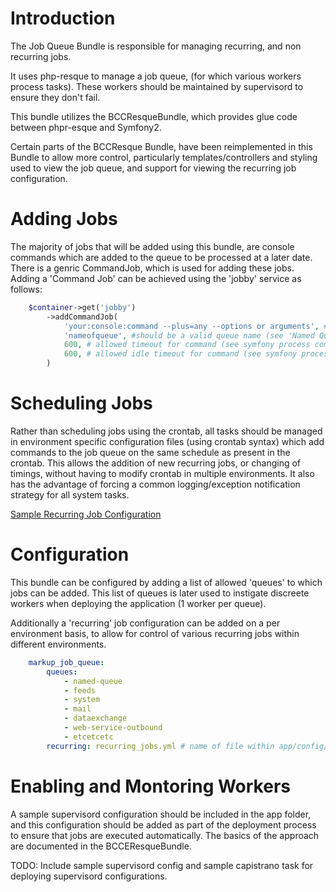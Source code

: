 Introduction
============

The Job Queue Bundle is responsible for managing recurring, and non recurring jobs.

It uses php-resque to manage a job queue, (for which various workers process tasks).
These workers should be maintained by supervisord to ensure they don't fail.

This bundle utilizes the BCCResqueBundle, which provides glue code between phpr-esque and Symfony2.

Certain parts of the BCCResque Bundle, have been reimplemented in this Bundle to allow more control, particularly templates/controllers and styling used to view the job queue, and support for viewing the recurring job configuration.

Adding Jobs
============

The majority of jobs that will be added using this bundle, are console commands which are added to the queue to be processed at a later date. There is a genric CommandJob, which is used for adding these jobs. Adding a 'Command Job' can be achieved using the 'jobby' service as follows:

```php
	$container->get('jobby')
		->addCommandJob(
			'your:console:command --plus=any --options or arguments', #this needs to be a valid command
			'nameofqueue', #should be a valid queue name (see 'Named Queues')
			600, # allowed timeout for command (see symfony process component documentation)
			600, # allowed idle timeout for command (see symfony process component documentation)
		)
```

Scheduling Jobs
===============

Rather than scheduling jobs using the crontab, all tasks should be managed in environment specific configuration files (using crontab syntax) which add commands to the job queue on the same schedule as present in the crontab. This allows the addition of new recurring jobs, or changing of timings, without having to modify crontab in multiple environments. It also has the advantage of forcing a common logging/exception notification strategy for all system tasks.

[Sample Recurring Job Configuration](Resources/docs/sample_recurring.yml)

Configuration
===============
This bundle can be configured by adding a list of allowed 'queues' to which jobs can be added. This list of queues is later used to instigate discreete workers when deploying the application (1 worker per queue).

Additionally a 'recurring' job configuration can be added on a per environment basis, to allow for control of various recurring jobs within different environments.

```yml
	markup_job_queue:
	    queues:
	        - named-queue
	        - feeds
	        - system
	        - mail
	        - dataexchange
	        - web-service-outbound
	        - etcetcetc
	    recurring: recurring_jobs.yml # name of file within app/config/
```

Enabling and Montoring Workers
================
A sample supervisord configuration should be included in the app folder, and this configuration should be added as part of the deployment process to ensure that jobs are executed automatically. The basics of the approach are documented in the BCCEResqueBundle.

TODO: Include sample supervisord config and sample capistrano task for deploying supervisord configurations.
